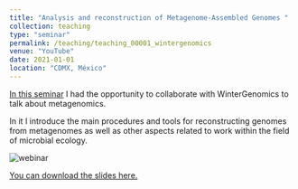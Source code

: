 ```yaml
---
title: "Analysis and reconstruction of Metagenome-Assembled Genomes "
collection: teaching
type: "seminar"
permalink: /teaching/teaching_00001_wintergenomics
venue: "YouTube"
date: 2021-01-01
location: "CDMX, México"
---
```


<a href="https://www.youtube.com/live/ckIbT93Qhjc?feature=share&t=275">In this seminar</a> I had the opportunity to collaborate with WinterGenomics to talk about metagenomics.

In it I introduce the main procedures and tools for reconstructing genomes from metagenomes as well as other aspects related to work within the field of microbial ecology.

![webinar](/images/gama_metagenomics.png)

<a href="https://drive.google.com/file/d/1M-mvBfLaH0nd6ELYtAfsOgbAjpA0i25h/view?usp=sharing">You can download the slides here. 


 
